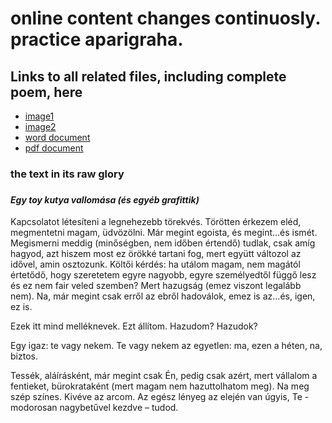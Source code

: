
<html>

<body> 

<h1><b>online content changes continuosly. practice aparigraha.</b></h1>

<h2> Links to all related files, including complete poem, here </h2>

 <ul>
              <li><a href="bender-zs%C3%B3finak-%C3%BCzenet-20180228.png">image1</a></li>
              <li><a href="Zoltan-david-Summerfield-National-ID-front.jpg">image2</a></li>
              <li><a href="Egy%20toy%20kutya%20vallom%C3%A1sa.docx">word document</a></li>
              <li><a href="Egy%20toy%20kutya%20vallom%C3%A1sa.pdf">pdf document</a></li>
 </ul>
 
<h3>the text in its raw glory<h3>

<h4><em>Egy toy kutya vallomása (és egyéb grafittik)</em></h4>

 Kapcsolatot létesíteni a legnehezebb törekvés. Törötten érkezem eléd, megmentetni magam, üdvözölni. Már megint egoista, és megint…és ismét.
Megismerni meddig (minőségben, nem időben értendő) tudlak, csak amíg hagyod, azt hiszem most ez örökké tartani fog, mert együtt változol az idővel, amin osztozunk. 
Költői kérdés: ha utálom magam, nem magától értetődő, hogy szeretetem egyre nagyobb, egyre személyedtől függő lesz és ez nem fair veled szemben? Mert hazugság (emez viszont legalább nem). Na, már megint csak erről az ebről hadoválok, emez is az…és, igen, ez is.
     
Ezek itt mind melléknevek. Ezt állítom. Hazudom? Hazudok?
    
Egy igaz: te vagy nekem. Te vagy nekem az egyetlen: ma, ezen a héten, na, biztos.
 
Tessék, aláírásként, már megint csak Én, pedig csak azért, mert vállalom a fentieket, bürokrataként (mert magam nem hazuttolhatom meg). Na meg szép színes. Kivéve az arcom.
Az egész lényeg az elején van úgyis, Te - modorosan nagybetűvel kezdve – tudod.

</body>

</html>
